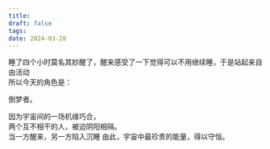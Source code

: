 ```yaml
---
title: 
draft: false
tags: 
date: 2024-03-28
---
```

睡了四个小时莫名其妙醒了，醒来感受了一下觉得可以不用继续睡，于是站起来自由活动  
所以今天的角色是：  

倒梦者。  

因为宇宙间的一场机缘巧合，  
两个互不相干的人，被迫阴阳相隔。  
当一方醒来，另一方陷入沉睡
由此，宇宙中最珍贵的能量，得以守恒。
